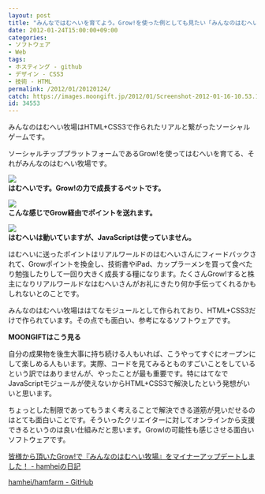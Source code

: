 ```yaml
---
layout: post
title: "みんなではむへいを育てよう。Grow!を使った例としても見たい「みんなのはむへい牧場」"
date: 2012-01-24T15:00:00+09:00
categories:
- ソフトウェア
- Web
tags: 
- ホスティング - github
- デザイン - CSS3
- 技術 - HTML
permalink: /2012/01/20120124/
catch: https://images.moongift.jp/2012/01/Screenshot-2012-01-16-10.53.19_thumb.png
id: 34553
---
```

みんなのはむへい牧場はHTML+CSS3で作られたリアルと繋がったソーシャルゲームです。

  

ソーシャルチッププラットフォームであるGrow!を使ってはむへいを育てる、それがみんなのはむへい牧場です。

  

[![](https://images.moongift.jp/2012/01/Screenshot-2012-01-16-10.51.56_thumb.png)](https://images.moongift.jp/2012/01/Screenshot-2012-01-16-10.51.56.png)  
**はむへいです。Grow!の力で成長するペットです。**

  

[![](https://images.moongift.jp/2012/01/Screenshot-2012-01-16-10.53.19_thumb.png)](https://images.moongift.jp/2012/01/Screenshot-2012-01-16-10.53.19.png)  
**こんな感じでGrow経由でポイントを送れます。**

  

[![](https://images.moongift.jp/2012/01/Screenshot-2012-01-16-10.54.00_thumb.png)](https://images.moongift.jp/2012/01/Screenshot-2012-01-16-10.54.00.png)  
**はむへいは動いていますが、JavaScriptは使っていません。**

  

はむへいに送ったポイントはリアルワールドのはむへいさんにフィードバックされて、Growポイントを換金し、技術書やiPad、カップラーメンを買って食べたり勉強したりして一回り大きく成長する糧になります。たくさんGrow!すると株主になりリアルワールドなはむへいさんがお礼にきたり何か手伝ってくれるかもしれないとのことです。

  
<!--more-->  

みんなのはむへい牧場ははてなモジュールとして作られており、HTML+CSS3だけで作られています。その点でも面白い、参考になるソフトウェアです。

  
  
  

**MOONGIFTはこう見る**

  

自分の成果物を後生大事に持ち続ける人もいれば、こうやってすぐにオープンにして楽しめる人もいます。実際、コードを見てみるとものすごいことをしているという訳ではありませんが、やったことが最も重要です。特にはてなでJavaScriptモジュールが使えないからHTML+CSS3で解決したという発想がいいと思います。

  

ちょっとした制限であってもうまく考えることで解決できる道筋が見いだせるのはとても面白いことです。そういったクリエイターに対してオンラインから支援できるというのは良い仕組みだと思います。Growlの可能性も感じさせる面白いソフトウェアです。

  

[皆様から頂いたGrow!で『みんなのはむへい牧場』をマイナーアップデートしました！ - hamheiの日記](http://d.hatena.ne.jp/hamhei/20120115/1326641130)

  

[hamhei/hamfarm - GitHub](https://github.com/hamhei/hamfarm)

